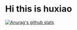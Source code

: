 # Hi this is huxiao
[![Anurag's github stats](https://github-readme-stats.vercel.app/api?username=huxiao1)](https://github.com/anuraghazra/github-readme-stats)


